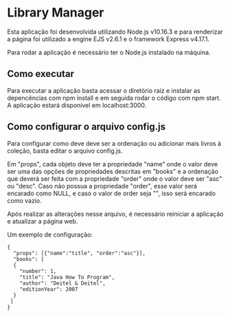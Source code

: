 # Library Manager
<p>Esta aplicação foi desenvolvida utilizando Node.js v10.16.3 e para renderizar a página foi utilizado a engine EJS v2.6.1 e o framework Express v4.17.1.<p>
  
 <p> Para rodar a aplicação é necessário ter o Node.js instalado na máquina.<p>
 
## Como executar
<p>Para executar a aplicação basta acessar o diretório raiz e instalar as depencências com npm install e em seguida rodar o código com npm start. A aplicação estará disponível em localhost:3000.<p>

## Como configurar o arquivo config.js
<p>Para configurar como deve deve ser a ordenação ou adicionar mais livros à coleção, basta editar o arquivo config.js. <p>
<p>Em "props", cada objeto deve ter a propriedade "name" onde o valor deve ser uma das opções de propriedades descritas em "books" e a ordenação que deverá ser feita com a propriedade "order" onde o valor deve ser "asc" ou "desc". Caso não possua a propriedade "order", esse valor será encarado como NULL, e caso o valor de order seja "", isso será encarado como vazio.<p>
  
  <p> Após realizar as alterações nesse arquivo, é necessário reiniciar a aplicação e atualizar a página web. <p>
  
<p>Um exemplo de configuração:<p>

    {
      "props": [{"name":"title", "order":"asc"}],
      "books": [
      {
        "number": 1,
        "title": "Java How To Program",
        "author": "Deitel & Deitel",
        "editionYear": 2007
      }
     ]
    }
